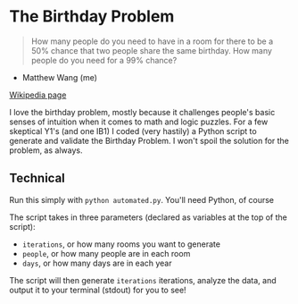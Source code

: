 # The Birthday Problem

> How many people do you need to have in a room for there to be a 50% chance that two people share the same birthday. How many people do you need for a 99% chance?

- Matthew Wang (me)

[Wikipedia page](https://en.wikipedia.org/wiki/Birthday_problem)

I love the birthday problem, mostly because it challenges people's basic senses of intuition when it comes to math and logic puzzles. For a few skeptical Y1's (and one IB1) I coded (very hastily) a Python script to generate and validate the Birthday Problem. I won't spoil the solution for the problem, as always.

## Technical

Run this simply with `python automated.py`. You'll need Python, of course

The script takes in three parameters (declared as variables at the top of the script):
* `iterations`, or how many rooms you want to generate
* `people`, or how many people are in each room
* `days`, or how many days are in each year

The script will then generate `iterations` iterations, analyze the data, and output it to your terminal (stdout) for you to see!
